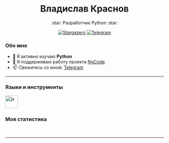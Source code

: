 <div align="center">
  <h1>Владислав Краснов</h1>
  <p>
     :star: Разработчик Python  :star:
  </p>
  <p align="center">
     <a href="https://github.com/NgCodeProj/github-profile-summary-cards/stargazers">
     <img alt="Stargazers" src="https://img.shields.io/github/stars/NgCodeProj/github-profile-summary-cards?style=for-the-badge&logo=github&color=f4dbd6&logoColor=D9E0EE&labelColor=302D41"></a>
     <a href="https://t.me/NG_MNG">
     <img src="https://img.shields.io/badge/Telegram-blue?style=for-the-badge&logo=telegram&logoColor=white" alt="Telegram"/>
     </a>
  </p>
</div>

### Обо мне
- 🌱 Я активно изучаю **Python**
- 📝 Я поддерживаю работу проекта [NgCode](https://t.me/NgCode)
- 📫 Свяжитесь со мной: [Telegram](https://t.me/NG_MNG)

---

### Языки и инструменты

<img src="https://cdn.jsdelivr.net/gh/devicons/devicon/icons/python/python-original.svg" title="js" width="40" height="40"/>&nbsp;


### Моя статистика

<div id="stat" align="center">
    <img src="https://github-profile-summary-cards.vercel.app/api/cards/profile-details?username=NgCodeProj&theme=github_dark" alt=""/>
     <img src="https://github-profile-summary-cards.vercel.app/api/cards/stats?username=NgCodeProj&theme=github_dark" alt=""/>
</div>

---
